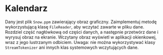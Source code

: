 # Kalendarz
Dany jest plik `Snow.ppm` zawierający obraz graficzny. Zaimplementuj metodę wykorzystującą klasę `FileReader`, aby wczytać zawarte w pliku dane. Rozdziel część nagłówkową od części danych, a następnie przetwórz dane i wyrysuj obraz na ekranie. Wczytany obraz wyświetl w aplikacji okienkowej, wraz z jego lustrzanym odbiciem. Uwaga: nie można wykorzystywać klasy `StreamTokenizer` ani innych klas systemowych wczytujących dane.